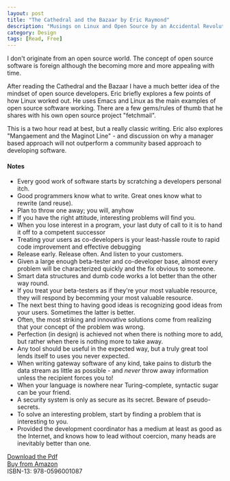 ```yaml
---
layout: post
title: "The Cathedral and the Bazaar by Eric Raymond"
description: "Musings on Linux and Open Source by an Accidental Revolutionary"
category: Design
tags: [Read, Free]
---
```

I don't originate from an open source world. The concept of open source software is foreign although the becoming more and more appealing with time. 

After reading the Cathedral and the Bazaar I have a much better idea of the mindset of open source developers. Eric briefly explores a few points of how Linux worked out. He uses Emacs and Linux as the main examples of open source software working. There are a few gems/rules of thumb that he shares with his own open source project "fetchmail".

This is a two hour read at best, but a really classic writing. Eric also explores "Mangaement and the Maginot Line" - and discussion on why a manager based approach will not outperform a community based approach to developing software. 

#### Notes ####
- Every good work of software starts by scratching a developers personal itch.  
- Good programmers know what to write. Great ones know what to rewrite (and reuse).  
- Plan to throw one away; you will, anyhow  
- If you have the right attitude, interesting problems will find you.  
- When you lose interest in a program, your last duty of call to it is to hand it off to a competent successor  
- Treating your users as co-developers is your least-hassle route to rapid code improvement and effective debugging  
- Release early. Release often. And listen to your customers.  
- Given a large enough beta-tester and co-developer base, almost every problem will be characterized quickly and the fix obvious to someone.  
- Smart data structures and dumb code works a lot better than the other way round. 
- If you treat your beta-testers as if they're your most valuable resource, they will respond by becomming your most valuable resource.  
- The next best thing to having good ideas is recognizing good ideas from your users. Sometimes the latter is better.  
- Often, the most striking and innovative solutions come from realizing that your concept of the problem was wrong.  
- Perfection (in design) is achieved not when there is nothing more to add, but rather when there is nothing more to take away.  
- Any tool should be useful in the expected way, but a truly great tool lends itself to uses you never expected.  
- When writing gateway software of any kind, take pains to disturb the data stream as little as possible - and *never* throw away information unless the recipient forces you to!  
- When your language is nowhere near Turing-complete, syntactic sugar can be your friend.  
- A security system is only as secure as its secret. Beware of pseudo-secrets.  
- To solve an interesting problem, start by finding a problem that is interesting to you.  
- Provided the development coordinator has a medium at least as good as the Internet, and knows how to lead without coercion, many heads are inevitably better than one.


[Download the Pdf](http://www.unterstein.net/su/docs/CathBaz.pdf)  
[Buy from Amazon](http://www.amazon.com/The-Cathedral-Bazaar-Accidental-Revolutionary/dp/0596001088)  
ISBN-13: 978-0596001087  

